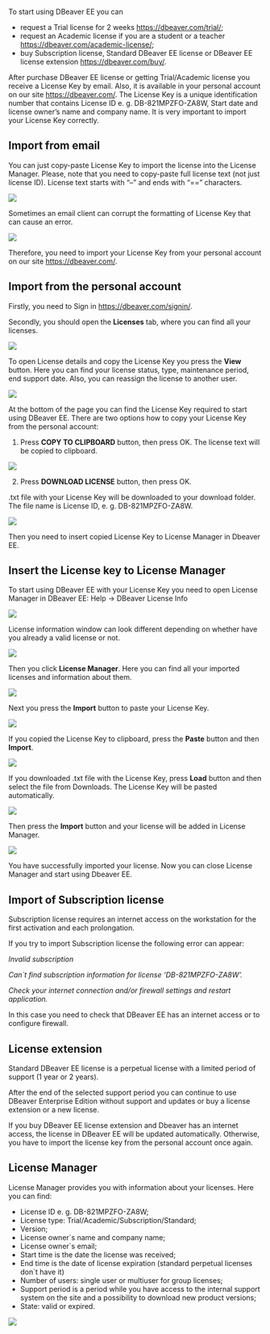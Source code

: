 To start using DBeaver EE you can

* request a Trial license for 2 weeks https://dbeaver.com/trial/;
* request an Academic license if you are a student or a teacher https://dbeaver.com/academic-license/;
* buy Subscription license, Standard DBeaver EE license or DBeaver EE license extension https://dbeaver.com/buy/.

After purchase DBeaver EE license or getting Trial/Academic license you receive a License Key by email. 
Also, it is available in your personal account on our site https://dbeaver.com/.
The License Key is a unique identification number that contains License ID e. g. DB-821MPZFO-ZA8W, Start date and license owner’s name and company name. It is very important to import your License Key correctly.

## Import from email

You can just copy-paste License Key to import the license into the License Manager. Please, note that you need to copy-paste full license text (not just license ID). License text starts with “–” and ends with “==” characters.

![](images/license/purchase-receipt.png)

Sometimes an email client can corrupt the formatting of License Key that can cause an error.

![](images/license/formatting-error.png)

Therefore, you need to import your License Key from your personal account on our site https://dbeaver.com/.

## Import from the personal account

Firstly, you need to Sign in https://dbeaver.com/signin/.

Secondly, you should open the **Licenses** tab, where you can find all your licenses. 

![](images/license/licenses-tab.png)




To open License details and copy the License Key you press the **View** button. Here you can find your license status, type, maintenance period, end support date. Also, you can reassign the license to another user.




![](images/license/license-details.png)

At the bottom of the page you can find the License Key required to start using DBeaver EE.
There are two options how to copy your License Key from the personal account:

1. Press **COPY TO CLIPBOARD** button, then press OK. The license text will be copied to clipboard.

![](images/license/copy-to-clipboard.png)

2. Press **DOWNLOAD LICENSE** button, then press OK. 

.txt file with your License Key will be downloaded to your download folder. The file name is License ID, e. g. DB-821MPZFO-ZA8W.

![](images/license/download-license.png)

Then you need to insert copied License Key to License Manager in Dbeaver EE.

## Insert the License key to License Manager

To start using DBeaver EE with your License Key you need to open License Manager in DBeaver EE:
Help -> DBeaver License Info

![](images/license/help.png)

License information window can look different depending on whether have you already a valid license or not.

![](images/license/license-info.png)

Then you click **License Manager**. Here you can find all your imported licenses and information about them.

![](images/license/lm.png)

Next you press the **Import** button to paste your License Key.

![](images/license/import-license.png)

If you copied the License Key to clipboard, press the **Paste** button and then **Import**. 

![](images/license/paste-lic.png)

If you downloaded .txt file with the License Key, press **Load** button and then select the file from Downloads. The License Key will be pasted automatically.

![](images/license/load-lic.png)

Then press the **Import** button and your license will be added in License Manager.

![](images/license/lm-imported.png)

You have successfully imported your license. Now you can close License Manager and start using Dbeaver EE.  

## Import of Subscription license

Subscription license requires an internet access on the workstation for the first activation and each prolongation.

If you try to import Subscription license the following error can appear:

*Invalid subscription*

*Can`t find subscription information for license ‘DB-821MPZFO-ZA8W’.*

*Check your internet connection and/or firewall settings and restart application.*

In this case you need to check that DBeaver EE has an internet access or to configure firewall.

## License extension

Standard DBeaver EE license is a perpetual license with a limited period of support (1 year or 2 years). 

After the end of the selected support period you can continue to use DBeaver Enterprise Edition without support and updates or buy a license extension or a new license.

If you buy DBeaver EE license extension and Dbeaver has an internet access, the license in DBeaver EE will be updated automatically. Otherwise, you have to import the license key from the personal account once again.

## License Manager

License Manager provides you with information about your licenses.
Here you can find:

* License ID e. g. DB-821MPZFO-ZA8W;
* License type: Trial/Academic/Subscription/Standard;
* Version;
* License owner`s name and company name;
* License owner`s email;
* Start time is the date the license was received;
* End time is the date of license expiration (standard perpetual licenses don`t have it)
* Number of users: single user or multiuser for group licenses;
* Support period is a period while you have access to the internal support system on the site and a possibility to download new product versions;
* State: valid or expired.

![](images/license/lm-imported.png)